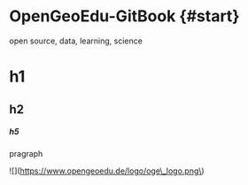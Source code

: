 # OpenGeoEdu-GitBook {#start}

open source, data, learning, science



# h1

## h2

##### h5

pragraph

!\[\]\(https://www.opengeoedu.de/logo/oge\_logo.png\)





